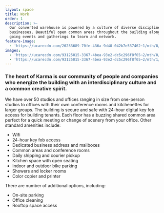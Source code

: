 ```yaml
---
layout: space
title: Work
order: 1
description: >-
  Our converted warehouse is powered by a culture of diverse disciplines and
  businesses. Beautiful open common areas throughout the building along with on
  going events and gatherings to learn and network.
feature-image:
  - 'https://ucarecdn.com/26233689-70fe-436a-9d40-042b7e537462~1/nth/0/'
images:
  - 'https://ucarecdn.com/93125015-3367-4bea-93e2-dc5c296f8f05~2/nth/0/'
  - 'https://ucarecdn.com/93125015-3367-4bea-93e2-dc5c296f8f05~2/nth/1/'
---
```

### The heart of Karma is our community of people and companies who energize the building with an interdisciplinary culture and a common creative spirit.

We have over 50 studios and offices ranging in size from one-person studios to offices with their own conference rooms and kitchenettes for larger groups. The building is secure and safe with 24-hour digital key fob access for building tenants. Each floor has a buzzing shared common area perfect for a quick meeting or change of scenery from your office. Other standard amenities include:

* Wifi
* 24-hour key fob access
* Dedicated business address and mailboxes
* Common areas and conference rooms
* Daily shipping and courier pickup
* Kitchen space with open seating
* Indoor and outdoor bike parking
* Showers and locker rooms
* Color copier and printer

There are number of additional options, including:

* On-site parking 
* Office cleaning
* Rooftop space access
